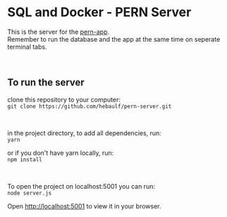 # SQL and Docker - PERN Server
This is the server for the [pern-app](https://github.com/hebaulf/pern-app).\
Remember to run the database and the app at the same time on seperate terminal tabs.

<br>

## To run the server
clone this repository to your computer:\
`git clone https://github.com/hebaulf/pern-server.git`

<br>

in the project directory, to add all dependencies, run:\
`yarn`  
  
or if you don't have yarn locally, run:\
`npm install`  

<br>

To open the project on localhost:5001 you can run:\
`node server.js`  
  
Open [http://localhost:5001](http://localhost:5001) to view it in your browser.  
